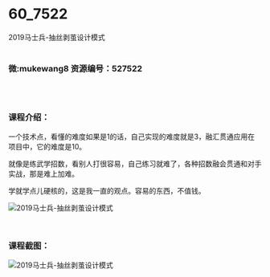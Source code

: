 # 60_7522
2019马士兵-抽丝剥茧设计模式
<br/></br>
<h3>微:mukewang8 资源编号：527522</h3>
<br/></br>
<h3>课程介绍：</h3>
<p>一个技术点，看懂的难度如果是1的话，自己实现的难度就是3，融汇贯通应用在项目中，它的难度是10。</p>
<p>就像是练武学招数，看别人打很容易，自己练习就难了，各种招数融会贯通和对手实战，那是难上加难。</p>
<p>学就学点儿硬核的，这是我一直的观点。容易的东西，不值钱。</p>
<p><img src="https://www.ko996.com/wp-content/uploads/img/2019/09/2-125-300x207.png" alt="2019马士兵-抽丝剥茧设计模式"></p>
<p>&nbsp;</p>
<div class="info-desc">
<h3>课程截图：</h3>
<p><img src="https://www.ko996.com/wp-content/uploads/img/2019/09/1-115.png" alt="2019马士兵-抽丝剥茧设计模式"></p>


			
</div>
